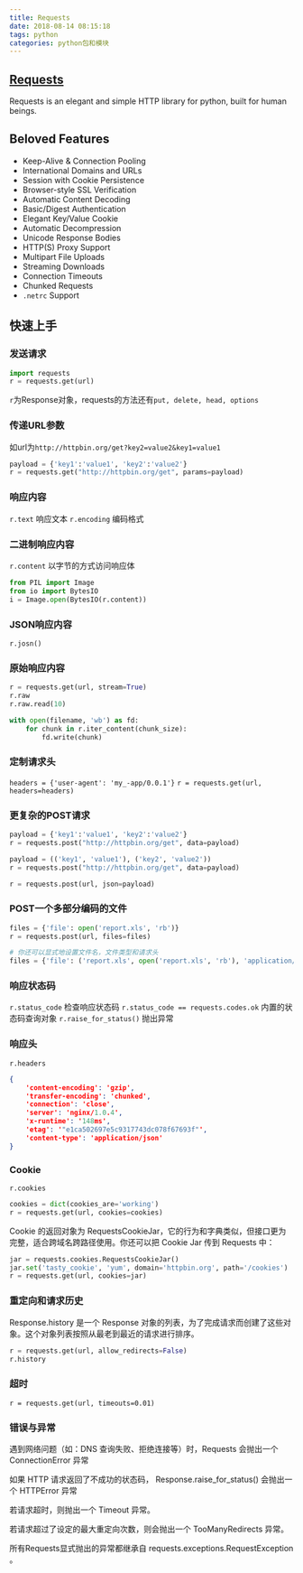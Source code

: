 ```yaml
---
title: Requests
date: 2018-08-14 08:15:18
tags: python
categories: python包和模块
---
```


## [Requests](cn.python-requests.org)

Requests is an elegant and simple HTTP library for python, built for human beings.

## Beloved Features

* Keep-Alive & Connection Pooling
* International Domains and URLs
* Session with Cookie Persistence
* Browser-style SSL Verification
* Automatic Content Decoding
* Basic/Digest Authentication
* Elegant Key/Value Cookie
* Automatic Decompression
* Unicode Response Bodies
* HTTP(S) Proxy Support
* Multipart File Uploads
* Streaming Downloads
* Connection Timeouts
* Chunked Requests
* `.netrc` Support

## 快速上手

### 发送请求

```python
import requests
r = requests.get(url)
```
`r`为Response对象，requests的方法还有`put, delete, head, options`

### 传递URL参数

如url为`http://httpbin.org/get?key2=value2&key1=value1`
```python
payload = {'key1':'value1', 'key2':'value2'}
r = requests.get("http://httpbin.org/get", params=payload)
```

### 响应内容

`r.text` 响应文本
`r.encoding` 编码格式

### 二进制响应内容

`r.content` 以字节的方式访问响应体

```python
from PIL import Image
from io import BytesIO
i = Image.open(BytesIO(r.content))
```

### JSON响应内容

`r.josn()`

### 原始响应内容

```python
r = requests.get(url, stream=True)
r.raw
r.raw.read(10)

with open(filename, 'wb') as fd:
    for chunk in r.iter_content(chunk_size):
        fd.write(chunk)
```

### 定制请求头

`headers = {'user-agent': 'my_-app/0.0.1'}`
`r = requests.get(url, headers=headers)`

### 更复杂的POST请求

```python
payload = {'key1':'value1', 'key2':'value2'}
r = requests.post("http://httpbin.org/get", data=payload)

payload = (('key1', 'value1'), ('key2', 'value2'))
r = requests.post("http://httpbin.org/get", data=payload)

r = requests.post(url, json=payload)
```

### POST一个多部分编码的文件

```python
files = {'file': open('report.xls', 'rb')}
r = requests.post(url, files=files)

# 你还可以显式地设置文件名，文件类型和请求头
files = {'file': ('report.xls', open('report.xls', 'rb'), 'application/vnd.ms-excel', {'Expires': '0'})}
```

### 响应状态码

`r.status_code` 检查响应状态码
`r.status_code == requests.codes.ok` 内置的状态码查询对象
`r.raise_for_status()` 抛出异常

### 响应头

`r.headers`
```json
{
    'content-encoding': 'gzip',
    'transfer-encoding': 'chunked',
    'connection': 'close',
    'server': 'nginx/1.0.4',
    'x-runtime': '148ms',
    'etag': '"e1ca502697e5c9317743dc078f67693f"',
    'content-type': 'application/json'
}
```

### Cookie

`r.cookies`
```python
cookies = dict(cookies_are='working')
r = requests.get(url, cookies=cookies)
```

Cookie 的返回对象为 RequestsCookieJar，它的行为和字典类似，但接口更为完整，适合跨域名跨路径使用。你还可以把 Cookie Jar 传到 Requests 中：

```python
jar = requests.cookies.RequestsCookieJar()
jar.set('tasty_cookie', 'yum', domain='httpbin.org', path='/cookies')
r = requests.get(url, cookies=jar)
```

### 重定向和请求历史

Response.history 是一个 Response 对象的列表，为了完成请求而创建了这些对象。这个对象列表按照从最老到最近的请求进行排序。

```python
r = requests.get(url, allow_redirects=False)
r.history
```

### 超时

`r = requests.get(url, timeouts=0.01)`

### 错误与异常

遇到网络问题（如：DNS 查询失败、拒绝连接等）时，Requests 会抛出一个 ConnectionError 异常

如果 HTTP 请求返回了不成功的状态码， Response.raise_for_status() 会抛出一个 HTTPError 异常

若请求超时，则抛出一个 Timeout 异常。

若请求超过了设定的最大重定向次数，则会抛出一个 TooManyRedirects 异常。

所有Requests显式抛出的异常都继承自 requests.exceptions.RequestException 。
